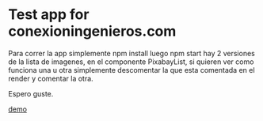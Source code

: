 # Test app for conexioningenieros.com

Para correr la app simplemente npm install luego npm start
hay 2 versiones de la lista de imagenes, en el componente PixabayList, si quieren ver como funciona una u otra simplemente descomentar la que esta comentada en el render y comentar la otra. 

Espero guste.

[demo](https://herrkin.github.io/pixabaytest/)
